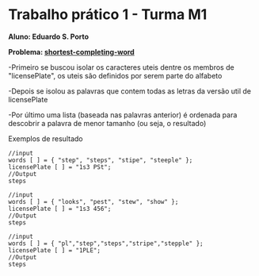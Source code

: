 # Trabalho prático 1 - Turma M1

**Aluno: Eduardo S. Porto**

**Problema: [shortest-completing-word](leetcode.com/problems/shortest-completing-word)**

-Primeiro se buscou isolar os caracteres uteis dentre os membros de "licensePlate", os uteis são definidos por serem parte do alfabeto

-Depois se isolou as palavras que contem todas as letras da versão util de licensePlate

-Por último uma lista (baseada nas palavras anterior) é ordenada para descobrir a palavra de menor tamanho (ou seja, o resultado)

Exemplos de resultado
```
//input
words [ ] = { "step", "steps", "stipe", "steeple" };
licensePlate [ ] = "1s3 PSt";
//Output
steps
```
```
//input
words [ ] = { "looks", "pest", "stew", "show" };
licensePlate [ ] = "1s3 456";
//Output
steps
```
```
//input
words [ ] = { "pl","step","steps","stripe","stepple" };
licensePlate [ ] = "1PLE";
//Output
steps
```

